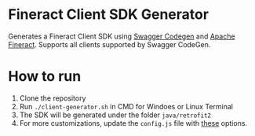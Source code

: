# Fineract Client SDK Generator

Generates a Fineract Client SDK using [Swagger Codegen](https://github.com/swagger-api/swagger-codegen) and [Apache Fineract](https://github.com/apache/fineract). Supports all clients supported by Swagger CodeGen.

# How to run

1. Clone the repository
2. Run `./client-generator.sh` in CMD for Windoes or Linux Terminal
3. The SDK will be generated under the folder `java/retrofit2`
4. For more customizations, update the `config.js` file with [these](https://gist.github.com/Grandolf49/2d222c3d1d0b834ad8f02b5fde8b4c14) options.
